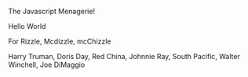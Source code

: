 The Javascript Menagerie!

Hello World

For Rizzle, Mcdizzle, mcChizzle

Harry Truman, Doris Day, Red China,
Johnnie Ray,
South Pacific, Walter Winchell, Joe
DiMaggio

